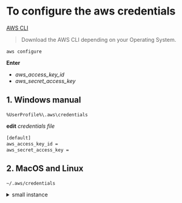# To configure the aws credentials 

[AWS CLI](https://aws.amazon.com/cli/)

> Download the AWS CLI depending on your Operating System.

    aws configure
**Enter** 
* *aws_access_key_id* 
* *aws_secret_access_key*


## 1. Windows manual 
    %UserProfile%\.aws\credentials

**edit** *credentials file* 

    [default]
    aws_access_key_id = 
    aws_secret_access_key =

## 2. MacOS and Linux

    ~/.aws/credentials


<details><summary>small instance</summary>
<p>

## 1. To start the terraform Initializaton.

    terraform init

## 2. Terraform recommend using consistent formatting in files and modules written by different teams.

    terraform fmt
    
## 3. Terraform also recommend validate your configuration.

    terraform validate

 **If your configuration correct. you would get output like.** 
 *Success! The configuration is valid.*
# To creaate infrastructure 
> Note: make sure you are in same directory file created 

    terraform apply

> Check the your infrastructure before enter **yes**.
# Inspect state
**Once the terraform configuration finished. It is wrote data into a file called** *terraform.tfstate*

## 1. To check current state of your config.

    terraform show

![alt](https://github.com/sada498/Terraform/blob/main/AWS/img/terraformshow.JPG)
# Manually Managing State

## 1. To check the list of resources in state.

    terraform state list

# Test 

## 1. AWS console check

![alt](https://github.com/sada498/Terraform/blob/main/AWS/img/awsconsole.JPG)


# Destroy the Terraform configuration

    terraform destroy


</p>
</details>
